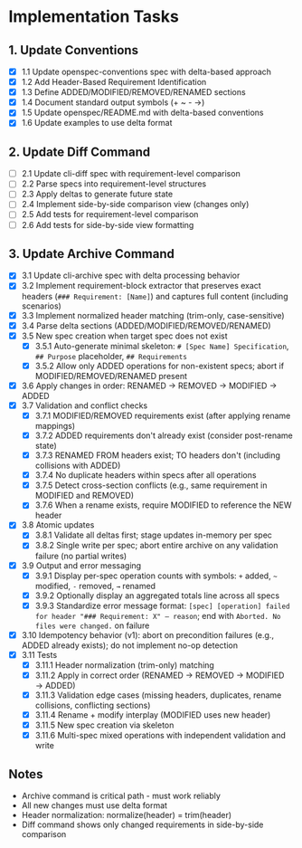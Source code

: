 # Implementation Tasks

## 1. Update Conventions
- [x] 1.1 Update openspec-conventions spec with delta-based approach
- [x] 1.2 Add Header-Based Requirement Identification
- [x] 1.3 Define ADDED/MODIFIED/REMOVED/RENAMED sections
- [x] 1.4 Document standard output symbols (+ ~ - →)
- [x] 1.5 Update openspec/README.md with delta-based conventions
- [x] 1.6 Update examples to use delta format

## 2. Update Diff Command
- [ ] 2.1 Update cli-diff spec with requirement-level comparison
- [ ] 2.2 Parse specs into requirement-level structures
- [ ] 2.3 Apply deltas to generate future state
- [ ] 2.4 Implement side-by-side comparison view (changes only)
- [ ] 2.5 Add tests for requirement-level comparison
- [ ] 2.6 Add tests for side-by-side view formatting

## 3. Update Archive Command
- [x] 3.1 Update cli-archive spec with delta processing behavior
- [x] 3.2 Implement requirement-block extractor that preserves exact headers (`### Requirement: [Name]`) and captures full content (including scenarios)
- [x] 3.3 Implement normalized header matching (trim-only, case-sensitive)
- [x] 3.4 Parse delta sections (ADDED/MODIFIED/REMOVED/RENAMED)
- [x] 3.5 New spec creation when target spec does not exist
  - [x] 3.5.1 Auto-generate minimal skeleton: `# [Spec Name] Specification`, `## Purpose` placeholder, `## Requirements`
  - [x] 3.5.2 Allow only ADDED operations for non-existent specs; abort if MODIFIED/REMOVED/RENAMED present
- [x] 3.6 Apply changes in order: RENAMED → REMOVED → MODIFIED → ADDED
- [x] 3.7 Validation and conflict checks
  - [x] 3.7.1 MODIFIED/REMOVED requirements exist (after applying rename mappings)
  - [x] 3.7.2 ADDED requirements don't already exist (consider post-rename state)
  - [x] 3.7.3 RENAMED FROM headers exist; TO headers don't (including collisions with ADDED)
  - [x] 3.7.4 No duplicate headers within specs after all operations
  - [x] 3.7.5 Detect cross-section conflicts (e.g., same requirement in MODIFIED and REMOVED)
  - [x] 3.7.6 When a rename exists, require MODIFIED to reference the NEW header
- [x] 3.8 Atomic updates
  - [x] 3.8.1 Validate all deltas first; stage updates in-memory per spec
  - [x] 3.8.2 Single write per spec; abort entire archive on any validation failure (no partial writes)
- [x] 3.9 Output and error messaging
  - [x] 3.9.1 Display per-spec operation counts with symbols: `+` added, `~` modified, `-` removed, `→` renamed
  - [x] 3.9.2 Optionally display an aggregated totals line across all specs
  - [x] 3.9.3 Standardize error message format: `[spec] [operation] failed for header "### Requirement: X" — reason`; end with `Aborted. No files were changed.` on failure
- [x] 3.10 Idempotency behavior (v1): abort on precondition failures (e.g., ADDED already exists); do not implement no-op detection
- [x] 3.11 Tests
  - [x] 3.11.1 Header normalization (trim-only) matching
  - [x] 3.11.2 Apply in correct order (RENAMED → REMOVED → MODIFIED → ADDED)
  - [x] 3.11.3 Validation edge cases (missing headers, duplicates, rename collisions, conflicting sections)
  - [x] 3.11.4 Rename + modify interplay (MODIFIED uses new header)
  - [x] 3.11.5 New spec creation via skeleton
  - [x] 3.11.6 Multi-spec mixed operations with independent validation and write

## Notes
- Archive command is critical path - must work reliably
- All new changes must use delta format
- Header normalization: normalize(header) = trim(header)
- Diff command shows only changed requirements in side-by-side comparison